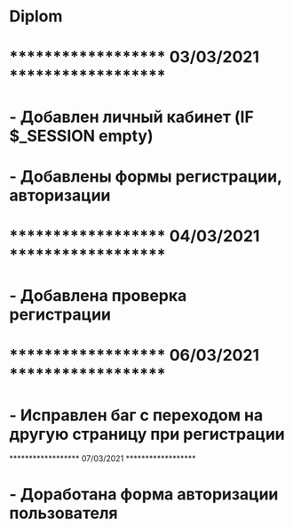 # Diplom
# 
# ****************** 03/03/2021 ******************
# - Добавлен личный кабинет (IF $_SESSION empty)
# - Добавлены формы регистрации, авторизации
# ****************** 04/03/2021 ****************** 
# - Добавлена проверка регистрации
# ****************** 06/03/2021 ******************
# - Исправлен баг с переходом на другую страницу при регистрации
****************** 07/03/2021 ******************
# - Доработана форма авторизации пользователя

